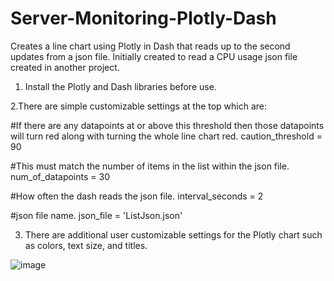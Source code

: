 # Server-Monitoring-Plotly-Dash
Creates a line chart using Plotly in Dash that reads up to the second updates from a json file. Initially created to read a CPU usage json file created in another project.



1. Install the Plotly and Dash libraries before use.


2.There are simple customizable settings at the top which are:

#If there are any datapoints at or above this threshold then those datapoints will turn red along with turning the whole line chart red.
caution_threshold = 90

#This must match the number of items in the list within the json file.
num_of_datapoints = 30

#How often the dash reads the json file.
interval_seconds = 2

#json file name.
json_file = 'ListJson.json'


3. There are additional user customizable settings for the Plotly chart such as colors, text size, and titles.

![image](https://user-images.githubusercontent.com/66573737/177826679-5fde31c3-584e-4c29-8523-f4644562755f.png)

